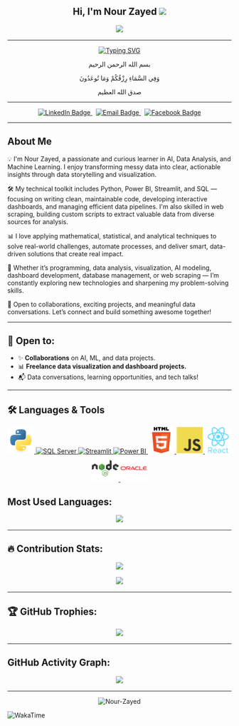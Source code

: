 <h2 align="center">
  Hi, I'm Nour Zayed
  <img src="https://media.giphy.com/media/hvRJCLFzcasrR4ia7z/giphy.gif" width="50">
</h2>

<p align="center">
  <img src="https://media.giphy.com/media/LmNwrBhejkK9EFP504/giphy.gif" width="250" />
</p>




---

<p align="center">
  <a href="https://github.com/DenverCoder1/readme-typing-svg">
    <img src="https://readme-typing-svg.herokuapp.com?font=Fira+Code&size=22&pause=1000&color=2E8B57&center=true&vCenter=true&width=1000&lines=👩‍💻+Nour+Zayed+here!;AI+%26+Data+Analysis+Enthusiast+🚀;Machine+Learning+Explorer+🤖;Turning+Data+into+Insights+📊;Python+%7C+Power+BI+%7C+Streamlit+%7C+SQL+🐍;Always+learning+and+building+new+things+✨;Open+to+Collaborations+and+Exciting+Projects+🤝" alt="Typing SVG" />
  </a>
</p>






<p align="center">بسم الله الرحمن الرحيم</p>

<p align="center"><strong></strong> وَفِي السَّمَاءِ رِزْقُكُمْ وَمَا تُوعَدُونَ</strong></p>

<p align="center">صدق الله العظيم</p>

---



<p align="center">
  <a href="https://www.linkedin.com/in/nour-zayed-7n7074292/">
    <img src="https://img.shields.io/badge/LinkedIn-%230077B5?style=flat&logo=linkedin&logoColor=white" alt="LinkedIn Badge"/>
  </a>
  &nbsp;
  <a href="mailto:nzayed275@gmail.com">
    <img src="https://img.shields.io/badge/Email-D14836?style=flat&logo=gmail&logoColor=white" alt="Email Badge"/>
  </a>
  &nbsp;
  <a href="https://www.facebook.com/profile.php?id=100072914674968&mibextid=ZbWKwL">
    <img src="https://img.shields.io/badge/Facebook-%231877F2?style=flat&logo=facebook&logoColor=white" alt="Facebook Badge"/>
  </a>
</p>

</p>

---

##  About Me


💡 I'm Nour Zayed, a passionate and curious learner in AI, Data Analysis, and Machine Learning. I enjoy transforming messy data into clear, actionable insights through data storytelling and visualization.

🛠️ My technical toolkit includes Python, Power BI, Streamlit, and SQL — focusing on writing clean, maintainable code, developing interactive dashboards, and managing efficient data pipelines. I'm also skilled in web scraping, building custom scripts to extract valuable data from diverse sources for analysis.

📊 I love applying mathematical, statistical, and analytical techniques to solve real-world challenges, automate processes, and deliver smart, data-driven solutions that create real impact.

🚀 Whether it’s programming, data analysis, visualization, AI modeling, dashboard development, database management, or web scraping — I’m constantly exploring new technologies and sharpening my problem-solving skills.

🤝 Open to collaborations, exciting projects, and meaningful data conversations. Let’s connect and build something awesome together!


---
## 🤝 Open to:

- ✨ **Collaborations** on AI, ML, and data projects.
- 📊 **Freelance data visualization and dashboard projects.**
- 📬 Data conversations, learning opportunities, and tech talks!
---
## 🛠️ Languages & Tools

<p align="center">
  <a href="https://www.python.org" target="_blank">
    <img src="https://raw.githubusercontent.com/devicons/devicon/master/icons/python/python-original.svg" alt="Python" width="60" height="60"/>
  </a>
  <a href="https://www.microsoft.com/en-us/sql-server" target="_blank">
    <img src="https://www.svgrepo.com/show/303229/microsoft-sql-server-logo.svg" alt="SQL Server" width="60" height="60"/>
  </a>
  <a href="https://streamlit.io/" target="_blank">
    <img src="https://streamlit.io/images/brand/streamlit-logo-primary-colormark-darktext.svg" alt="Streamlit" width="120"/>
  </a>
  <a href="https://powerbi.microsoft.com/" target="_blank">
    <img src="https://cdn.worldvectorlogo.com/logos/power-bi-2.svg" alt="Power BI" width="60" height="60"/>
  </a>
  <a href="https://www.w3.org/html/" target="_blank">
    <img src="https://raw.githubusercontent.com/devicons/devicon/master/icons/html5/html5-original-wordmark.svg" alt="HTML5" width="60" height="60"/>
  </a>
  <a href="https://developer.mozilla.org/en-US/docs/Web/JavaScript" target="_blank">
    <img src="https://raw.githubusercontent.com/devicons/devicon/master/icons/javascript/javascript-original.svg" alt="JavaScript" width="60" height="60"/>
  </a>
  <a href="https://reactjs.org/" target="_blank">
    <img src="https://raw.githubusercontent.com/devicons/devicon/master/icons/react/react-original-wordmark.svg" alt="React" width="60" height="60"/>
  </a>
  <a href="https://nodejs.org/" target="_blank">
    <img src="https://raw.githubusercontent.com/devicons/devicon/master/icons/nodejs/nodejs-original-wordmark.svg" alt="Node.js" width="60" height="60"/>
  </a>
  <a href="https://www.oracle.com/" target="_blank">
    <img src="https://raw.githubusercontent.com/devicons/devicon/master/icons/oracle/oracle-original.svg" alt="Oracle" width="60" height="60"/>
  </a>
</p>


##  Most Used Languages:

<p align="center">
  <img src="https://github-readme-stats.vercel.app/api/top-langs/?username=Nour-Zayed&layout=compact&theme=radical" />
</p>

---

## 🔥 Contribution Stats:

<p align="center">
  <img src="https://github-readme-streak-stats.herokuapp.com/?user=Nour-Zayed&theme=radical" />
</p>

<p align="center">
  <img src="https://github-readme-stats.vercel.app/api?username=Nour-Zayed&show_icons=true&theme=radical&count_private=true" />
</p>

---

## 🏆 GitHub Trophies:

<p align="center">
  <img src="https://github-profile-trophy.vercel.app/?username=Nour-Zayed&theme=gruvbox" />
</p>

---

##  GitHub Activity Graph:

<p align="center">
  <img src="https://github-readme-activity-graph.vercel.app/graph?username=Nour-Zayed&theme=radical" />
</p>

---


<p align="center">
  <img src="https://komarev.com/ghpvc/?username=Nour-Zayed&label=Profile%20Views&color=2E8B57&style=for-the-badge" alt="Nour-Zayed" />
</p>


![WakaTime](https://img.shields.io/badge/WakaTime-Active-blueviolet?style=for-the-badge&logo=wakatime)




